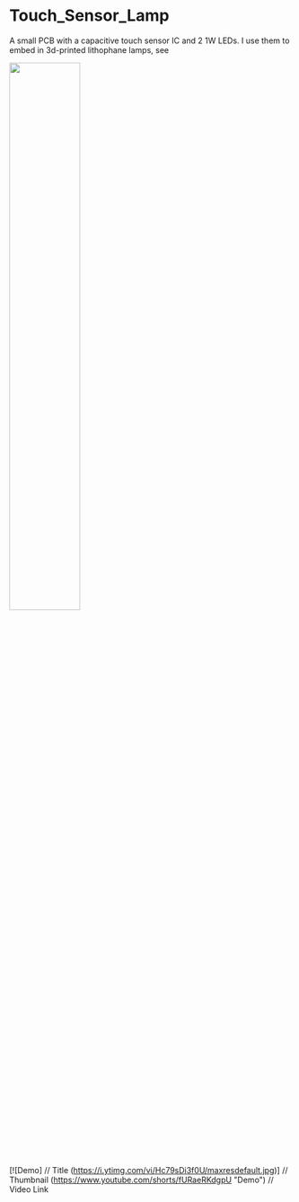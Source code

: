 # Touch_Sensor_Lamp
A small PCB with a capacitive touch sensor IC and 2 1W LEDs.  I use them to embed in 3d-printed lithophane lamps, see 

[<img src="https://i.ytimg.com/vi/Hc79sDi3f0U/maxresdefault.jpg" width="50%">](https://www.youtube.com/watch?v=Hc79sDi3f0U "Now in Android: 55")



[![Demo]          // Title
(https://i.ytimg.com/vi/Hc79sDi3f0U/maxresdefault.jpg)] // Thumbnail
(https://www.youtube.com/shorts/fURaeRKdgpU "Demo")    // Video Link
